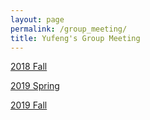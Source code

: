 ```yaml
---
layout: page
permalink: /group_meeting/
title: Yufeng's Group Meeting
---
```


[2018 Fall](./2018Fall)

[2019 Spring](./2019Spring)

[2019 Fall](./2019Fall)

